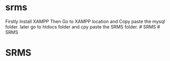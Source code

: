 # srms

Firstly Install XAMPP
Then Go to XAMPP location and Copy paste the mysql folder.
later go to htdocs folder and cpy paste the SRMS folder.
#   S R M S  
 # SRMS
# SRMS
